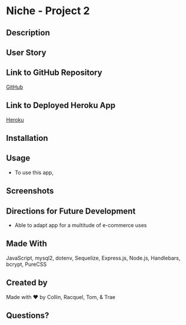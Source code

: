 # Niche - Project 2

## Description

## User Story

## Link to GitHub Repository
[GitHub](https://github.com/CollinA7/project-2)

## Link to Deployed Heroku App
[Heroku](https://calm-shelf-09301.herokuapp.com/)

## Installation

## Usage
- To use this app, 


## Screenshots

## Directions for Future Development
- Able to adapt app for a multitude of e-commerce uses

## Made With
JavaScript, mysql2, dotenv, Sequelize, Express.js, Node.js, Handlebars, bcrypt, PureCSS

## Created by
Made with ♥ by Collin, Racquel, Tom, & Trae

## Questions?

